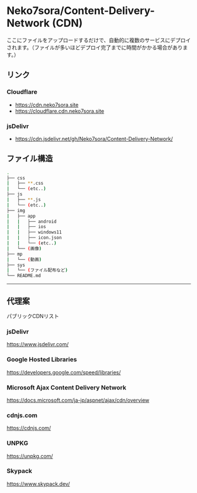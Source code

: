 # Neko7sora/Content-Delivery-Network (CDN)

ここにファイルをアップロードするだけで、自動的に複数のサービスにデプロイされます。（ファイルが多いほどデプロイ完了までに時間がかかる場合があります。）

## リンク
### Cloudflare

- https://cdn.neko7sora.site
- https://cloudflare.cdn.neko7sora.site

### jsDelivr

- https://cdn.jsdelivr.net/gh/Neko7sora/Content-Delivery-Network/

## ファイル構造

```sh
.
├── css
|   ├── **.css
|   └── (etc..)
├── js
|   ├── **.js
|   └── (etc..)
├── img
|   ├── app
|   |   ├── android
|   |   ├── ios
|   |   ├── windows11
|   |   ├── icon.json
|   |   └── (etc..)
|   └── (画像)
├── mp
|   └── (動画)
├── sys
|   └── (ファイル配布など)
└── README.md
```

---

## 代理案
パブリックCDNリスト

### jsDelivr

https://www.jsdelivr.com/

### Google Hosted Libraries

https://developers.google.com/speed/libraries/

### Microsoft Ajax Content Delivery Network

https://docs.microsoft.com/ja-jp/aspnet/ajax/cdn/overview

### cdnjs.com

https://cdnjs.com/

### UNPKG

https://unpkg.com/

### Skypack

https://www.skypack.dev/

